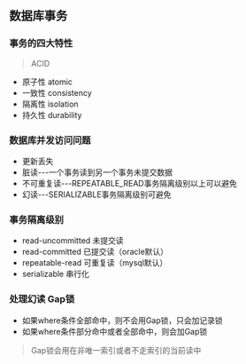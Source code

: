 ## 数据库事务

### 事务的四大特性

> ACID

- 原子性 atomic
- 一致性 consistency
- 隔离性 isolation
- 持久性 durability

### 数据库并发访问问题

- 更新丢失
- 脏读---一个事务读到另一个事务未提交数据
- 不可重复读---REPEATABLE_READ事务隔离级别以上可以避免
- 幻读---SERIALIZABLE事务隔离级别可避免

### 事务隔离级别

- read-uncommitted 未提交读
- read-committed 已提交读（oracle默认）
- repeatable-read 可重复读（mysql默认）
- serializable 串行化 

### 处理幻读 Gap锁

- 如果where条件全部命中，则不会用Gap锁，只会加记录锁
- 如果where条件部分命中或者全部命中，则会加Gap锁

> Gap锁会用在非唯一索引或者不走索引的当前读中